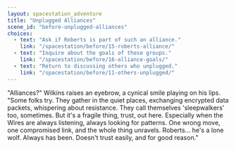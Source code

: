 ```yaml
---
layout: spacestation_adventure
title: "Unplugged Alliances"
scene_id: "before-unplugged-alliances"
choices:
  - text: "Ask if Roberts is part of such an alliance."
    link: "/spacestation/before/15-roberts-alliance/"
  - text: "Inquire about the goals of these groups."
    link: "/spacestation/before/16-alliance-goals/"
  - text: "Return to discussing others who unplugged."
    link: "/spacestation/before/11-others-unplugged/"
---
```


"Alliances?" Wilkins raises an eyebrow, a cynical smile playing on his lips. "Some folks try. They gather in the quiet places, exchanging encrypted data packets, whispering about resistance. They call themselves 'sleepwalkers' too, sometimes. But it's a fragile thing, trust, out here. Especially when the Wires are always listening, always looking for patterns. One wrong move, one compromised link, and the whole thing unravels. Roberts... he's a lone wolf. Always has been. Doesn't trust easily, and for good reason."
